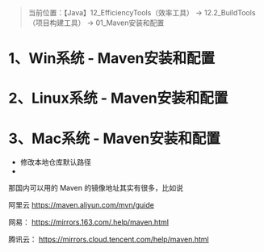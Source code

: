 > 当前位置：【Java】12_EfficiencyTools（效率工具） -> 12.2_BuildTools（项目构建工具） -> 01_Maven安装和配置



# 1、Win系统 -  Maven安装和配置





# 2、Linux系统 -  Maven安装和配置





# 3、Mac系统 -  Maven安装和配置

- 修改本地仓库默认路径
- 





那国内可以用的 Maven 的镜像地址其实有很多，比如说

阿里云
https://maven.aliyun.com/mvn/guide


网易：
https://mirrors.163.com/.help/maven.html

腾讯云：
https://mirrors.cloud.tencent.com/help/maven.html
